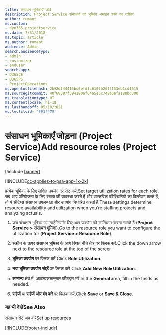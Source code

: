 ```yaml
---
title: संसाधन भूमिकाएँ जोड़ें
description: Project Service संसाधनों को भूमिका असाइन करने का तरीका
author: rumant
ms.custom:
- dyn365-projectservice
ms.date: 7/31/2018
ms.topic: article
ms.author: rumant
audience: Admin
search.audienceType:
- admin
- customizer
- enduser
search.app:
- D365CE
- D365PS
- ProjectOperations
ms.openlocfilehash: 2b92df44415bc6efd1c610fb26ff153eb1cd1615
ms.sourcegitcommit: 40f68387f594180af64a5e5c748b6efa188bd300
ms.translationtype: HT
ms.contentlocale: hi-IN
ms.lasthandoff: 05/10/2021
ms.locfileid: "6014478"
---
```

# <a name="add-resource-roles-project-service"></a><span data-ttu-id="2bd9a-103">संसाधन भूमिकाएँ जोड़ना (Project Service)</span><span class="sxs-lookup"><span data-stu-id="2bd9a-103">Add resource roles (Project Service)</span></span>

[!include [banner](../includes/psa-now-project-operations.md)]

[!INCLUDE[cc-applies-to-psa-app-1x-2x](../includes/cc-applies-to-psa-app-1x-2x.md)]

<span data-ttu-id="2bd9a-104">प्रत्येक भूमिका के लिए लक्षित उपयोग दर सेट करें.</span><span class="sxs-lookup"><span data-stu-id="2bd9a-104">Set target utilization rates for each role.</span></span> <span data-ttu-id="2bd9a-105">जब आप परियोजना के लिए स्टाफ की व्यवस्था करते हैं और वास्तविक परिस्थितियों का विश्लेषण करते हैं, तो ये सेटिंग्स संसाधन उपलब्धता और उपयोग निर्धारित करती हैं.</span><span class="sxs-lookup"><span data-stu-id="2bd9a-105">These settings determine resource availability and utilization when you’re staffing projects and analyzing actuals.</span></span>  
  
1.  <span data-ttu-id="2bd9a-106">उस संसाधन भूमिका पर जाएँ जिसके लिए आप उपयोग को कॉन्फ़िगर करना चाहते हैं (**Project Service > संसाधन भूमिका**).</span><span class="sxs-lookup"><span data-stu-id="2bd9a-106">Go to the resource role you want to configure the utilization for (**Project Service > Resource Role**).</span></span>  
  
2.  <span data-ttu-id="2bd9a-107">स्क्रीन के ऊपर संसाधन भूमिका के आगे स्थित नीचे तीर पर क्लिक करें.</span><span class="sxs-lookup"><span data-stu-id="2bd9a-107">Click the down arrow next to the resource role at the top of the screen.</span></span>  
  
3.  <span data-ttu-id="2bd9a-108">**भूमिका उपयोग** पर क्लिक करें.</span><span class="sxs-lookup"><span data-stu-id="2bd9a-108">Click **Role Utilization**.</span></span>  
  
4.  <span data-ttu-id="2bd9a-109">**नया भूमिका उपयोग जोड़ें** पर क्लिक करें.</span><span class="sxs-lookup"><span data-stu-id="2bd9a-109">Click **Add New Role Utilization**.</span></span>  
  
5.  <span data-ttu-id="2bd9a-110">**सामान्य** क्षेत्र में, आवश्यकतानुसार फ़ील्ड्स भरें.</span><span class="sxs-lookup"><span data-stu-id="2bd9a-110">In the **General** area, fill in the fields as needed.</span></span>  
  
6.  <span data-ttu-id="2bd9a-111">**सहेजें** या **सहेजें और बंद करें** पर क्लिक करें.</span><span class="sxs-lookup"><span data-stu-id="2bd9a-111">Click **Save** or **Save & Close**.</span></span>  
  
### <a name="see-also"></a><span data-ttu-id="2bd9a-112">यह भी देखें</span><span class="sxs-lookup"><span data-stu-id="2bd9a-112">See Also</span></span>  
 [<span data-ttu-id="2bd9a-113">संसाधन सेट अप करें</span><span class="sxs-lookup"><span data-stu-id="2bd9a-113">Set up resources</span></span>](../psa/set-up-resources.md)


[!INCLUDE[footer-include](../includes/footer-banner.md)]